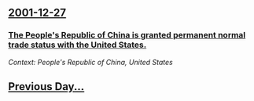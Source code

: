 ## [2001-12-27](/news/2001/12/27/index.md)

### [ The People's Republic of China is granted permanent normal trade status with the United States.](/news/2001/12/27/the-people-s-republic-of-china-is-granted-permanent-normal-trade-status-with-the-united-states.md)
_Context: People's Republic of China, United States_

## [Previous Day...](/news/2001/12/26/index.md)

